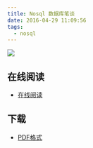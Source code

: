 ```yaml
---
title: Nosql 数据库笔谈
date: 2016-04-29 11:09:56
tags:
  - nosql
---
```


![](http://ww3.sinaimg.cn/large/841aea59jw1f3decx3asej20gl0nctap.jpg)

<!--more-->

## 在线阅读 ##

+ [在线阅读](http://yankaycom-wordpress.stor.sinaapp.com/NoSql_Database_Note.html?q=/wp-content/NoSql_Database_Note.html)

## 下载 ##

+ [PDF格式](http://yankaycom-wordpress.stor.sinaapp.com/uploads/2012/12/NoSQL%E6%95%B0%E6%8D%AE%E5%BA%93%E7%AC%94%E8%B0%88v2.pdf)
